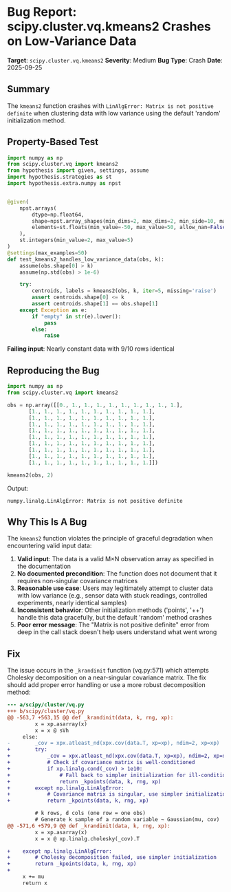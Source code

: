 # Bug Report: scipy.cluster.vq.kmeans2 Crashes on Low-Variance Data

**Target**: `scipy.cluster.vq.kmeans2`
**Severity**: Medium
**Bug Type**: Crash
**Date**: 2025-09-25

## Summary

The `kmeans2` function crashes with `LinAlgError: Matrix is not positive definite` when clustering data with low variance using the default 'random' initialization method.

## Property-Based Test

```python
import numpy as np
from scipy.cluster.vq import kmeans2
from hypothesis import given, settings, assume
import hypothesis.strategies as st
import hypothesis.extra.numpy as npst


@given(
    npst.arrays(
        dtype=np.float64,
        shape=npst.array_shapes(min_dims=2, max_dims=2, min_side=10, max_side=50),
        elements=st.floats(min_value=-50, max_value=50, allow_nan=False, allow_infinity=False)
    ),
    st.integers(min_value=2, max_value=5)
)
@settings(max_examples=50)
def test_kmeans2_handles_low_variance_data(obs, k):
    assume(obs.shape[0] > k)
    assume(np.std(obs) > 1e-6)

    try:
        centroids, labels = kmeans2(obs, k, iter=5, missing='raise')
        assert centroids.shape[0] <= k
        assert centroids.shape[1] == obs.shape[1]
    except Exception as e:
        if "empty" in str(e).lower():
            pass
        else:
            raise
```

**Failing input**: Nearly constant data with 9/10 rows identical

## Reproducing the Bug

```python
import numpy as np
from scipy.cluster.vq import kmeans2

obs = np.array([[0., 1., 1., 1., 1., 1., 1., 1., 1., 1.],
       [1., 1., 1., 1., 1., 1., 1., 1., 1., 1.],
       [1., 1., 1., 1., 1., 1., 1., 1., 1., 1.],
       [1., 1., 1., 1., 1., 1., 1., 1., 1., 1.],
       [1., 1., 1., 1., 1., 1., 1., 1., 1., 1.],
       [1., 1., 1., 1., 1., 1., 1., 1., 1., 1.],
       [1., 1., 1., 1., 1., 1., 1., 1., 1., 1.],
       [1., 1., 1., 1., 1., 1., 1., 1., 1., 1.],
       [1., 1., 1., 1., 1., 1., 1., 1., 1., 1.],
       [1., 1., 1., 1., 1., 1., 1., 1., 1., 1.]])

kmeans2(obs, 2)
```

Output:
```
numpy.linalg.LinAlgError: Matrix is not positive definite
```

## Why This Is A Bug

The `kmeans2` function violates the principle of graceful degradation when encountering valid input data:

1. **Valid input**: The data is a valid M×N observation array as specified in the documentation
2. **No documented precondition**: The function does not document that it requires non-singular covariance matrices
3. **Reasonable use case**: Users may legitimately attempt to cluster data with low variance (e.g., sensor data with stuck readings, controlled experiments, nearly identical samples)
4. **Inconsistent behavior**: Other initialization methods ('points', '++') handle this data gracefully, but the default 'random' method crashes
5. **Poor error message**: The "Matrix is not positive definite" error from deep in the call stack doesn't help users understand what went wrong

## Fix

The issue occurs in the `_krandinit` function (vq.py:571) which attempts Cholesky decomposition on a near-singular covariance matrix. The fix should add proper error handling or use a more robust decomposition method:

```diff
--- a/scipy/cluster/vq.py
+++ b/scipy/cluster/vq.py
@@ -563,7 +563,15 @@ def _krandinit(data, k, rng, xp):
         x = xp.asarray(x)
         x = x @ sVh
     else:
-        _cov = xpx.atleast_nd(xpx.cov(data.T, xp=xp), ndim=2, xp=xp)
+        try:
+            _cov = xpx.atleast_nd(xpx.cov(data.T, xp=xp), ndim=2, xp=xp)
+            # Check if covariance matrix is well-conditioned
+            if xp.linalg.cond(_cov) > 1e10:
+                # Fall back to simpler initialization for ill-conditioned data
+                return _kpoints(data, k, rng, xp)
+        except np.linalg.LinAlgError:
+            # Covariance matrix is singular, use simpler initialization
+            return _kpoints(data, k, rng, xp)

         # k rows, d cols (one row = one obs)
         # Generate k sample of a random variable ~ Gaussian(mu, cov)
@@ -571,6 +579,9 @@ def _krandinit(data, k, rng, xp):
         x = xp.asarray(x)
         x = x @ xp.linalg.cholesky(_cov).T

+    except np.linalg.LinAlgError:
+        # Cholesky decomposition failed, use simpler initialization
+        return _kpoints(data, k, rng, xp)
+
     x += mu
     return x
```